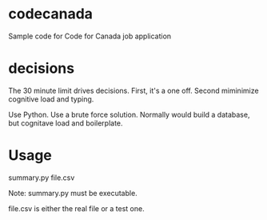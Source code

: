# codecanada
Sample code for Code for Canada job application

# decisions

The 30 minute limit drives decisions.  First, it's a one off.  Second miminimize cognitive load and typing.

Use Python.  Use a brute force solution.  Normally would build a database, but cognitave load and boilerplate.

# Usage

summary.py file.csv

Note:  summary.py must be executable.

file.csv is either the real file or a test one.
